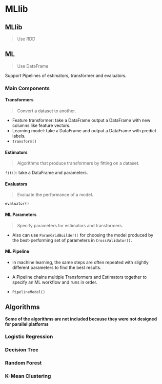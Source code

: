 # MLlib

## MLlib

> Use RDD

## ML

> Use DataFrame

Support Pipelines of estimators, transformer and evaluators.

### Main Components

#### Transformers

> Convert a dataset to another.

- Feature transformer: take a DataFrame output a DataFrame with new columns like feature vectors.
- Learning model: take a DataFrame and output a DataFrame with predict labels.
- `transform()`

#### Estimators

> Algorithms that produce transformers by fitting on a dataset.

`fit()`: take a DataFrame and parameters.

#### Evaluators

> Evaluate the performance of a model.

`evaluator()`

#### ML Parameters

> Specify parameters for estimators and transformers.

- Also can use `ParamGridBuilder()` for choosing the model produced by the best-performing set of parameters in `CrossValidator()`. 

#### ML Pipeline

- In machine learning, the same steps are often repeated with slightly different parameters to find the best results. 
- A Pipeline chains multiple Transformers and Estimators together to specify an ML workflow and runs in order. 

- `PipelineModel()`

## Algorithms

**Some of the algorithms are not included because they were not designed for parallel platforms**

### Logistic Regression

### Decision Tree

### Random Forest

### K-Mean Clustering

